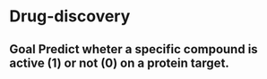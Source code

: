 # Drug-discovery
## Goal Predict wheter a specific compound is active (1) or not (0) on a protein target.
